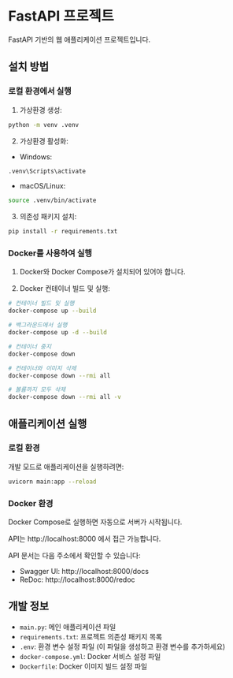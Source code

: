 # FastAPI 프로젝트

FastAPI 기반의 웹 애플리케이션 프로젝트입니다.

## 설치 방법

### 로컬 환경에서 실행

1. 가상환경 생성:
```bash
python -m venv .venv
```

2. 가상환경 활성화:
- Windows:
```bash
.venv\Scripts\activate
```
- macOS/Linux:
```bash
source .venv/bin/activate
```

3. 의존성 패키지 설치:
```bash
pip install -r requirements.txt
```

### Docker를 사용하여 실행

1. Docker와 Docker Compose가 설치되어 있어야 합니다.

2. Docker 컨테이너 빌드 및 실행:
```bash
# 컨테이너 빌드 및 실행
docker-compose up --build

# 백그라운드에서 실행
docker-compose up -d --build

# 컨테이너 중지
docker-compose down

# 컨테이너와 이미지 삭제
docker-compose down --rmi all

# 볼륨까지 모두 삭제
docker-compose down --rmi all -v
```

## 애플리케이션 실행

### 로컬 환경
개발 모드로 애플리케이션을 실행하려면:

```bash
uvicorn main:app --reload
```

### Docker 환경
Docker Compose로 실행하면 자동으로 서버가 시작됩니다.

API는 http://localhost:8000 에서 접근 가능합니다.

API 문서는 다음 주소에서 확인할 수 있습니다:
- Swagger UI: http://localhost:8000/docs
- ReDoc: http://localhost:8000/redoc

## 개발 정보

- `main.py`: 메인 애플리케이션 파일
- `requirements.txt`: 프로젝트 의존성 패키지 목록
- `.env`: 환경 변수 설정 파일 (이 파일을 생성하고 환경 변수를 추가하세요)
- `docker-compose.yml`: Docker 서비스 설정 파일
- `Dockerfile`: Docker 이미지 빌드 설정 파일

